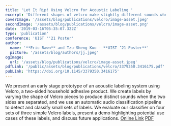 ```yaml
---
title: 'Let It Rip! Using Velcro for Acoustic Labeling '
excerpt: 'Different shapes of velcro make slightly different sounds when ripped, which we trained a model to recognize. We argue that Velcro presents opportunities for passive acoustic activity labeling, based on sounds already in our enviornment'
coverImage: '/assets/blog/publications/velcro/image-asset.jpeg'
secondImage: '/assets/blog/publications/velcro/image-asset.png'
date: '2019-03-16T05:35:07.322Z'
type: 'publication'
conference: 'UIST ''21 Poster'
author:
  name: '**Eric Rawn** and Tzu-Sheng Kuo - **UIST ’21 Poster**'
  picture: '/assets/blog/authors/jj.jpeg'
ogImage:
  url: '/assets/blog/publications/velcro/image-asset.jpeg'
pdfLink: '/public/assets/blog/publications/velcro/3379350.3416175.pdf'
pubLink: 'https://doi.org/10.1145/3379350.3416175'
---
```


We present an early stage prototype of an acoustic labeling system using Velcro, a two-sided household adhesive product. We create labels by varying the shape of Velcro pieces to produce distinct sounds when the two sides are separated, and we use an automatic audio classification pipeline to detect and classify small sets of labels. We evaluate our classifier on four sets of three simple Velcro labels, present a demo highlighting potential use cases of these labels, and discuss future applications. 
[Online Link](https://dl.acm.org/doi/abs/10.1145/3379350.3416175)
[PDF](/assets/blog/publications/velcro/3379350.3416175.pdf)